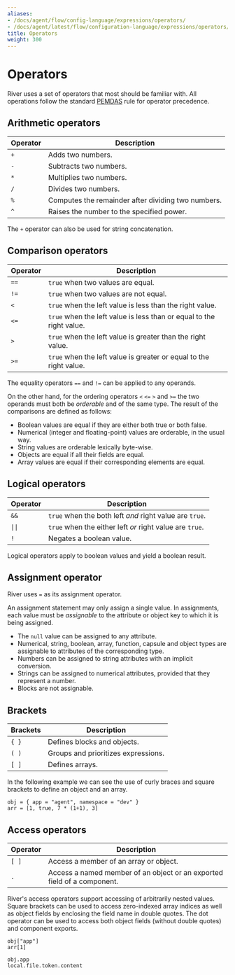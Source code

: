 ```yaml
---
aliases:
- /docs/agent/flow/config-language/expressions/operators/
- /docs/agent/latest/flow/configuration-language/expressions/operators/
title: Operators
weight: 300
---
```


# Operators
River uses a set of operators that most should be familiar with. All operations
follow the standard [PEMDAS](https://en.wikipedia.org/wiki/Order_of_operations)
rule for operator precedence.

## Arithmetic operators

Operator | Description
-------- | -----------
`+`      | Adds two numbers.
`-`      | Subtracts two numbers.
`*`      | Multiplies two numbers.
`/`      | Divides two numbers.
`%`      | Computes the remainder after dividing two numbers.
`^`      | Raises the number to the specified power.

The `+` operator can also be used for string concatenation.

## Comparison operators

Operator | Description
-------- | -----------
`==`     | `true` when two values are equal.
`!=`     | `true` when two values are not equal.
`<`      | `true` when the left value is less than the right value.
`<=`     | `true` when the left value is less than or equal to the right value.
`>`      | `true` when the left value is greater than the right value.
`>=`     | `true` when the left value is greater or equal to the right value.

The equality operators `==` and `!=` can be applied to any operands.

On the other hand, for the ordering operators `<` `<=` `>` and `>=` the two
operands must both be _orderable_ and of the same type. The result of the
comparisons are defined as follows:

* Boolean values are equal if they are either both true or both false.
* Numerical (integer and floating-point) values are orderable, in the usual
  way.
* String values are orderable lexically byte-wise.
* Objects are equal if all their fields are equal.
* Array values are equal if their corresponding elements are equal.

## Logical operators

Operator | Description
-------- | -----------
`&&`     | `true` when the both left _and_ right value are `true`.
`\|\|`     | `true` when the either left _or_ right value are `true`.
`!`      | Negates a boolean value.

Logical operators apply to boolean values and yield a boolean result.

## Assignment operator
River uses `=` as its assignment operator.

An assignment statement may only assign a single value.
In assignments, each value must be _assignable_ to the attribute or object key
to which it is being assigned.

* The `null` value can be assigned to any attribute.
* Numerical, string, boolean, array, function, capsule and object types are
  assignable to attributes of the corresponding type.
* Numbers can be assigned to string attributes with an implicit conversion.
* Strings can be assigned to numerical attributes, provided that they represent
  a number.
* Blocks are not assignable.

## Brackets

Brackets | Description
-------- | -----------
`{ }`    | Defines blocks and objects.
`( )`    | Groups and prioritizes expressions.
`[ ]`    | Defines arrays.

In the following example we can see the use of curly braces and square brackets
to define an object and an array.
```river
obj = { app = "agent", namespace = "dev" }
arr = [1, true, 7 * (1+1), 3]
```

## Access operators

Operator | Description
-------- | -----------
`[ ]`    | Access a member of an array or object.
`.`      | Access a named member of an object or an exported field of a component.

River's access operators support accessing of arbitrarily nested values.
Square brackets can be used to access zero-indexed array indices as well as
object fields by enclosing the field name in double quotes.
The dot operator can be used to access both object fields (without double
quotes) and component exports.
```river
obj["app"]
arr[1]

obj.app
local.file.token.content
```
